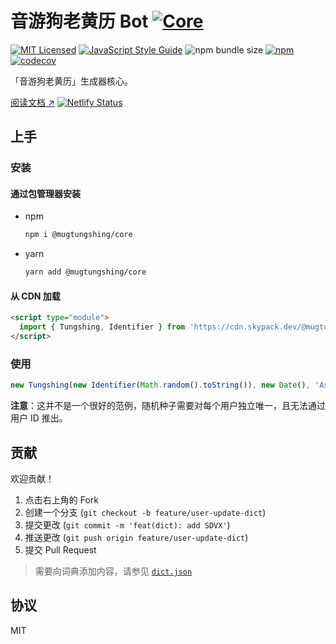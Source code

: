 # 音游狗老黄历 Bot [![Core](https://img.shields.io/static/v1?label=&message=Core&color=blue&logo=typescript&logoColor=white)](https://github.com/mugtungshing/core)

[![MIT Licensed](https://img.shields.io/badge/license-MIT-brightgreen.svg)](./LICENSE)
[![JavaScript Style Guide](https://img.shields.io/badge/code_style-standard-brightgreen.svg)](https://standardjs.com)
![npm bundle size](https://img.shields.io/bundlephobia/minzip/@mugtungshing/core)
[![npm](https://img.shields.io/npm/v/@mugtungshing/core)](https://www.npmjs.com/package/@mugtungshing/core)
[![codecov](https://codecov.io/gh/mugtungshing/core/branch/main/graph/badge.svg?token=V48jl8kASP)](https://codecov.io/gh/mugtungshing/core)

「音游狗老黄历」生成器核心。

[阅读文档 ↗](https://mugtungshing-core.netlify.app/) [![Netlify Status](https://api.netlify.com/api/v1/badges/686cf4f9-a457-4c56-9b82-0a1f78946133/deploy-status)](https://app.netlify.com/sites/mugtungshing-core/deploys)

## 上手

### 安装

#### 通过包管理器安装

- npm

  ```sh
  npm i @mugtungshing/core
  ```

- yarn

  ```sh
  yarn add @mugtungshing/core
  ```

#### 从 CDN 加载

```html
<script type="module">
  import { Tungshing, Identifier } from 'https://cdn.skypack.dev/@mugtungshing/core'
</script>
```

### 使用

```javascript
new Tungshing(new Identifier(Math.random().toString()), new Date(), 'Asia/Shanghai') // 生成 GMT+8 的今日黄历
```

**注意**：这并不是一个很好的范例，随机种子需要对每个用户独立唯一，且无法通过用户 ID 推出。

## 贡献

欢迎贡献！

1. 点击右上角的 Fork
2. 创建一个分支 (`git checkout -b feature/user-update-dict`)
3. 提交更改 (`git commit -m 'feat(dict): add SDVX'`)
4. 推送更改 (`git push origin feature/user-update-dict`)
5. 提交 Pull Request

> 需要向词典添加内容，请参见 [`dict.json`](./src/tungshing/dict.json)

## 协议

MIT
